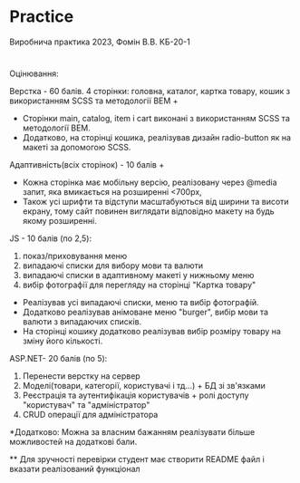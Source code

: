# Practice
Виробнича практика 2023, Фомін В.В. КБ-20-1
#
Оцінювання:

Верстка - 60 балів. 4 сторінки: головна, каталог, картка товару, кошик з використанням SCSS та методології BEM +
- Сторінки main, catalog, item i cart виконані з використанням SCSS та методології BEM.
- Додатково, на сторінці кошика, реалізував дизайн radio-button як на макеті за допомогою SCSS.

Адаптивність(всіх сторінок) - 10 балів +
- Кожна сторінка має мобільну версію, реалізовану через @media запит, яка вмикається на розширенні <700px, 
- Також усі шрифти та відступи масштабуються від ширини та висоти екрану, тому сайт повинен виглядати відповідно макету на будь якому розширенні. 

JS - 10 балів (по 2,5):
1) показ/приховування меню
2) випадаючі списки для вибору мови та валюти
3) випадаючі списки в адаптивному макеті у нижньому меню
4) вибір фотографії для перегляду на сторінці "Картка товару"

- Реалізував усі випадаючі списки, меню та вибір фотографій. 
- Додатково реалізував анімоване меню "burger", вибір мови та валюти з випадаючих списків. 
- На сторінці кошику додатково реалізував вибір розміру товару на зміну його кількості.

ASP.NET- 20 балів (по 5):
1) Перенести верстку на сервер
2) Моделі(товари, категорії, користувачі і тд...) + БД зі зв'язками
3) Реєстрація та аутентифікація користувачів + ролі доступу "користувач" та "адміністратор"
4) CRUD операції для адміністратора

*Додатково:
Можна за власним бажанням реалізувати більше можливостей на додаткові бали.

** Для зручності перевірки студент має створити README файл і вказати реалізований функціонал
